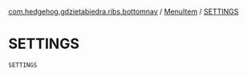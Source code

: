 [com.hedgehog.gdzietabiedra.ribs.bottomnav](../index.md) / [MenuItem](index.md) / [SETTINGS](./-s-e-t-t-i-n-g-s.md)

# SETTINGS

`SETTINGS`